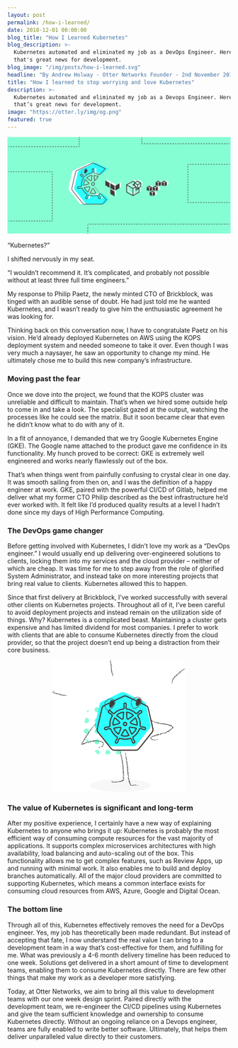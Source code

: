 ```yaml
---
layout: post
permalink: /how-i-learned/
date: 2018-12-01 00:00:00
blog_title: "How I Learned Kubernetes"
blog_description: >-
  Kubernetes automated and eliminated my job as a DevOps Engineer. Here's why
  that's great news for development.
blog_image: "/img/posts/how-i-learned.svg"
headline: "By Andrew Holway - Otter Networks Founder - 2nd November 2018"
title: "How I learned to stop worrying and love Kubernetes"
description: >-
  Kubernetes automated and eliminated my job as a Devops Engineer. Here’s why
  that’s great news for development.
image: "https://otter.ly/img/og.png"
featured: true
---
```

<div>
<img src="/img/posts/how-i-learned/kubernetes1.svg" alt="How I Learned Kubernetes?" />
</div>

“Kubernetes?”

I shifted nervously in my seat.

“I wouldn’t recommend it. It’s complicated, and probably not possible without at least three full time engineers.”

My response to Philip Paetz, the newly minted CTO of Brickblock, was tinged with an audible sense of doubt. He had just told me he wanted Kubernetes, and I wasn’t ready to give him the enthusiastic agreement he was looking for.

Thinking back on this conversation now, I have to congratulate Paetz on his vision. He’d already deployed Kubernetes on AWS using the KOPS deployment system and needed someone to take it over. Even though I was very much a naysayer, he saw an opportunity to change my mind. He ultimately chose me to build this new company’s infrastructure.

### Moving past the fear

Once we dove into the project, we found that the KOPS cluster was unreliable and difficult to maintain. That’s when we hired some outside help to come in and take a look. The specialist gazed at the output, watching the processes like he could see the matrix. But it soon became clear that even he didn’t know what to do with any of it.

In a fit of annoyance, I demanded that we try Google Kubernetes Engine (GKE). The Google name attached to the product gave me confidence in its functionality. My hunch proved to be correct: GKE is extremely well engineered and works nearly flawlessly out of the box.

That’s when things went from painfully confusing to crystal clear in one day. It was smooth sailing from then on, and I was the definition of a happy engineer at work. GKE, paired with the powerful CI/CD of Gitlab, helped me deliver what my former CTO Philip described as the best infrastructure he’d ever worked with. It felt like I’d produced quality results at a level I hadn’t done since my days of High Performance Computing.

### The DevOps game changer

Before getting involved with Kubernetes, I didn’t love my work as a “DevOps engineer.” I would usually end up delivering over-engineered solutions to clients, locking them into my services and the cloud provider – neither of which are cheap. It was time for me to step away from the role of glorified System Administrator, and instead take on more interesting projects that bring real value to clients. Kubernetes allowed this to happen.

Since that first delivery at Brickblock, I’ve worked successfully with several other clients on Kubernetes projects. Throughout all of it, I’ve been careful to avoid deployment projects and instead remain on the utilization side of things. Why? Kubernetes is a complicated beast. Maintaining a cluster gets expensive and has limited dividend for most companies. I prefer to work with clients that are able to consume Kubernetes directly from the cloud provider, so that the project doesn’t end up being a distraction from their core business.

<div style="text-align: center;">
  <img src="/img/posts/how-i-learned/kubernetes2.svg" style="max-width: 300px;" alt="The DevOps game changer" />
</div>

### The value of Kubernetes is significant and long-term

After my positive experience, I certainly have a new way of explaining Kubernetes to anyone who brings it up:
Kubernetes is probably the most efficient way of consuming compute resources for the vast majority of applications. It supports complex microservices architectures with high availability, load balancing and auto-scaling out of the box. This functionality allows me to get complex features, such as Review Apps, up and running with minimal work. It also enables me to build and deploy branches automatically. All of the major cloud providers are committed to supporting Kubernetes, which means a common interface exists for consuming cloud resources from AWS, Azure, Google and Digital Ocean.

### The bottom line

Through all of this, Kubernetes effectively removes the need for a DevOps engineer. Yes, my job has theoretically been made redundant. But instead of accepting that fate, I now understand the real value I can bring to a development team in a way that’s cost-effective for them, and fulfilling for me. What was previously a 4-6 month delivery timeline has been reduced to one week. Solutions get delivered in a short amount of time to development teams, enabling them to consume Kubernetes directly. There are few other things that make my work as a developer more satisfying.

Today, at Otter Networks, we aim to bring all this value to development teams with our one week design sprint. Paired directly with the development team, we re-engineer the CI/CD pipelines using Kubernetes and give the team sufficient knowledge and ownership to consume Kubernetes directly. Without an ongoing reliance on a Devops engineer, teams are fully enabled to write better software. Ultimately, that helps them deliver unparalleled value directly to their customers.
